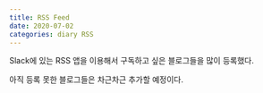 ```yaml
---
title: RSS Feed
date: 2020-07-02
categories: diary RSS
---
```

Slack에 있는 RSS 앱을 이용해서 구독하고 싶은 블로그들을 많이 등록했다.

아직 등록 못한 블로그들은 차근차근 추가할 예정이다.

